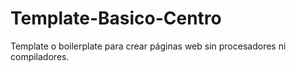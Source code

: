 # Template-Basico-Centro
 Template o boilerplate para crear páginas web sin procesadores ni compiladores.
